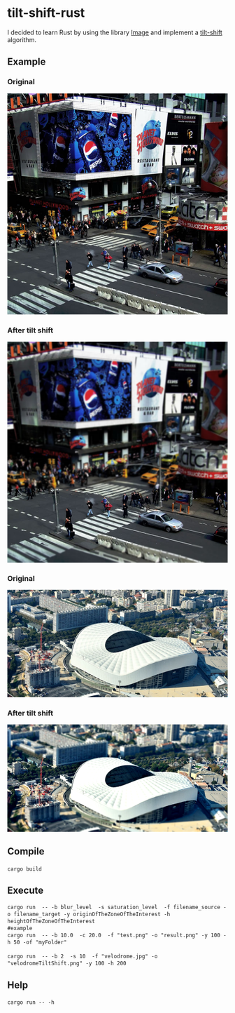 # tilt-shift-rust
I decided to learn Rust by using the library [Image](https://github.com/PistonDevelopers/image) and implement a [tilt-shift](https://en.wikipedia.org/wiki/Tilt%E2%80%93shift_photography) algorithm.

## Example 

### Original 
![original](timeSquare.png)

### After tilt shift
![original](timeSquareTiltShift.png)


### Original 
![original](velodrome.jpg)

### After tilt shift
![original](velodromeTiltShift.png)

## Compile 
`cargo build`

## Execute
```
cargo run  -- -b blur_level  -s saturation_level  -f filename_source -o filename_target -y originOfTheZoneOfTheInterest -h heightOfTheZoneOfTheInterest
#example
cargo run  -- -b 10.0  -c 20.0  -f "test.png" -o "result.png" -y 100 -h 50 -of "myFolder"

cargo run  -- -b 2  -s 10  -f "velodrome.jpg" -o "velodromeTiltShift.png" -y 100 -h 200

```

## Help
`cargo run -- -h`
